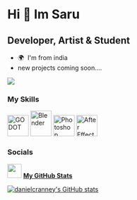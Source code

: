 Hi 👋 Im Saru
===============================

Developer, Artist & Student
-----------------------------

* 🌍  I'm from india
*  new projects coming soon....

<a href="https://www.github.com/danielcranney" target="_blank" rel="noreferrer"><img
src="https://img.shields.io/github/followers/saruuu24?logo=github&style=for-the-badge&color=0891b2&labelColor=1c1917" /></a>

### My Skills


<p align="left">
<a href="https://godotengine.org" target="_blank" rel="noreferrer"><img src="https://godotengine.org/assets/press/icon_color_outline.png" width="48" height="48" alt="GODOT" /></a>
<a href="https://www.blender.org/" target="_blank" rel="noreferrer"><img src="https://static-00.iconduck.com/assets.00/blender-icon-128x104-2gx6oi2b.png" width="48" height="58" alt="Blender" /></a>
<a href="https://www.adobe.com/uk/products/photoshop.html" target="_blank" rel="noreferrer"><img src="https://raw.githubusercontent.com/danielcranney/readme-generator/main/public/icons/skills/photoshop-colored.svg" width="48" height="48" alt="Photoshop" /></a>
<a href="https://www.adobe.com/uk/products/aftereffects.html" target="_blank" rel="noreferrer"><img src="https://raw.githubusercontent.com/danielcranney/readme-generator/main/public/icons/skills/aftereffects-colored.svg" width="48" height="48" alt="After Effects" /></a>
</p>


### Socials

<p align="left"> <a href="https://saru.oia.bio/april2025" target="_blank" rel="noreferrer"><img src="https://imgs.search.brave.com/x6X5AC15C1oxgs2e_yKp6u-xDgH9x8we7o5tnWB83wM/rs:fit:860:0:0/g:ce/aHR0cHM6Ly9jZG4t/aWNvbnMtcG5nLmZs/YXRpY29uLmNvbS8x/MjgvMTM4NC8xMzg0/MDYwLnBuZw" width="32" height="32" /></a> <a href="https://www.github.com/danielcranney" target="_blank" rel="noreferrer"><img 
### Badges

<b>My GitHub Stats</b>

<a href="http://www.github.com/saruuu24"><img src="https://github-readme-stats.vercel.app/api?username=danielcranney&show_icons=true&hide=contribs&count_private=true&title_color=0891b2&text_color=ffffff&icon_color=0891b2&bg_color=1c1917&hide_border=true&show_icons=true" alt="danielcranney's GitHub stats" /></a>

